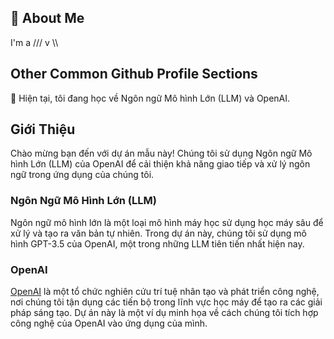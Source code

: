 ## 🚀 About Me
I'm a /// v \\\

## Other Common Github Profile Sections

🧠 Hiện tại, tôi đang học về Ngôn ngữ Mô hình Lớn (LLM) và OpenAI.


## Giới Thiệu

Chào mừng bạn đến với dự án mẫu này! Chúng tôi sử dụng Ngôn ngữ Mô hình Lớn (LLM) của OpenAI để cải thiện khả năng giao tiếp và xử lý ngôn ngữ trong ứng dụng của chúng tôi.

### Ngôn Ngữ Mô Hình Lớn (LLM)

Ngôn ngữ mô hình lớn là một loại mô hình máy học sử dụng học máy sâu để xử lý và tạo ra văn bản tự nhiên. Trong dự án này, chúng tôi sử dụng mô hình GPT-3.5 của OpenAI, một trong những LLM tiên tiến nhất hiện nay.

### OpenAI

[OpenAI](https://www.openai.com/) là một tổ chức nghiên cứu trí tuệ nhân tạo và phát triển công nghệ, nơi chúng tôi tận dụng các tiến bộ trong lĩnh vực học máy để tạo ra các giải pháp sáng tạo. Dự án này là một ví dụ minh họa về cách chúng tôi tích hợp công nghệ của OpenAI vào ứng dụng của mình.

